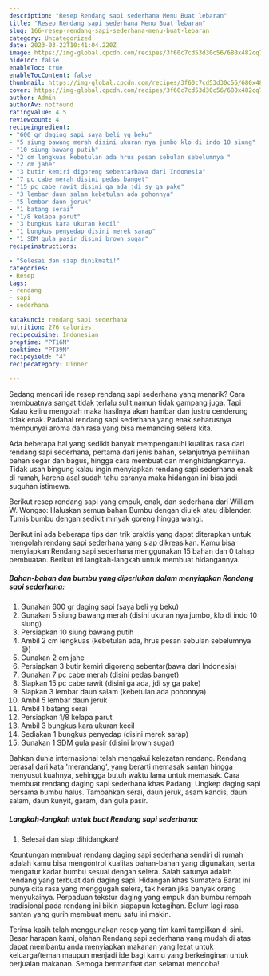 ```yaml
---
description: "Resep Rendang sapi sederhana Menu Buat lebaran"
title: "Resep Rendang sapi sederhana Menu Buat lebaran"
slug: 166-resep-rendang-sapi-sederhana-menu-buat-lebaran
category: Uncategorized
date: 2023-03-22T10:41:04.220Z
image: https://img-global.cpcdn.com/recipes/3f60c7cd53d30c56/680x482cq70/rendang-sapi-sederhana-foto-resep-utama.jpg
hideToc: false
enableToc: true
enableTocContent: false
thumbnail: https://img-global.cpcdn.com/recipes/3f60c7cd53d30c56/680x482cq70/rendang-sapi-sederhana-foto-resep-utama.jpg
cover: https://img-global.cpcdn.com/recipes/3f60c7cd53d30c56/680x482cq70/rendang-sapi-sederhana-foto-resep-utama.jpg
author: Admin
authorAv: notfound
ratingvalue: 4.5
reviewcount: 4
recipeingredient:
- "600 gr daging sapi saya beli yg beku"
- "5 siung bawang merah disini ukuran nya jumbo klo di indo 10 siung"
- "10 siung bawang putih"
- "2 cm lengkuas kebetulan ada hrus pesan sebulan sebelumnya "
- "2 cm jahe"
- "3 butir kemiri digoreng sebentarbawa dari Indonesia"
- "7 pc cabe merah disini pedas banget"
- "15 pc cabe rawit disini ga ada jdi sy ga pake"
- "3 lembar daun salam kebetulan ada pohonnya"
- "5 lembar daun jeruk"
- "1 batang serai"
- "1/8 kelapa parut"
- "3 bungkus kara ukuran kecil"
- "1 bungkus penyedap disini merek sarap"
- "1 SDM gula pasir disini brown sugar"
recipeinstructions:

- "Selesai dan siap dinikmati!"
categories:
- Resep
tags:
- rendang
- sapi
- sederhana

katakunci: rendang sapi sederhana 
nutrition: 276 calories
recipecuisine: Indonesian
preptime: "PT16M"
cooktime: "PT39M"
recipeyield: "4"
recipecategory: Dinner

---
```



Sedang mencari ide resep rendang sapi sederhana yang menarik? Cara membuatnya sangat tidak terlalu sulit namun tidak gampang juga. Tapi Kalau keliru mengolah maka hasilnya akan hambar dan justru cenderung tidak enak. Padahal rendang sapi sederhana yang enak seharusnya mempunyai aroma dan rasa yang bisa memancing selera kita.


Ada beberapa hal yang sedikit banyak mempengaruhi kualitas rasa dari rendang sapi sederhana, pertama dari jenis bahan, selanjutnya pemilihan bahan segar dan bagus, hingga cara membuat dan menghidangkannya. Tidak usah bingung kalau ingin menyiapkan rendang sapi sederhana enak di rumah, karena asal sudah tahu caranya maka hidangan ini bisa jadi suguhan istimewa.

Berikut resep rendang sapi yang empuk, enak, dan sederhana dari William W. Wongso: Haluskan semua bahan Bumbu dengan diulek atau diblender. Tumis bumbu dengan sedikit minyak goreng hingga wangi.


Berikut ini ada beberapa tips dan trik praktis yang dapat diterapkan untuk mengolah rendang sapi sederhana yang siap dikreasikan. Kamu bisa menyiapkan Rendang sapi sederhana menggunakan 15 bahan dan 0 tahap pembuatan. Berikut ini langkah-langkah untuk membuat hidangannya.

<!--inarticleads1-->

##### Bahan-bahan dan bumbu yang diperlukan dalam menyiapkan Rendang sapi sederhana:

1. Gunakan 600 gr daging sapi (saya beli yg beku)
1. Gunakan 5 siung bawang merah (disini ukuran nya jumbo, klo di indo 10 siung)
1. Persiapkan 10 siung bawang putih
1. Ambil 2 cm lengkuas (kebetulan ada, hrus pesan sebulan sebelumnya 😅)
1. Gunakan 2 cm jahe
1. Persiapkan 3 butir kemiri digoreng sebentar(bawa dari Indonesia)
1. Gunakan 7 pc cabe merah (disini pedas banget)
1. Siapkan 15 pc cabe rawit (disini ga ada, jdi sy ga pake)
1. Siapkan 3 lembar daun salam (kebetulan ada pohonnya)
1. Ambil 5 lembar daun jeruk
1. Ambil 1 batang serai
1. Persiapkan 1/8 kelapa parut
1. Ambil 3 bungkus kara ukuran kecil
1. Sediakan 1 bungkus penyedap (disini merek sarap)
1. Gunakan 1 SDM gula pasir (disini brown sugar)


Bahkan dunia internasional telah mengakui kelezatan rendang. Rendang berasal dari kata &#39;merandang&#39;, yang berarti memasak santan hingga menyusut kuahnya, sehingga butuh waktu lama untuk memasak. Cara membuat rendang daging sapi sederhana khas Padang: Ungkep daging sapi bersama bumbu halus. Tambahkan serai, daun jeruk, asam kandis, daun salam, daun kunyit, garam, dan gula pasir. 

<!--inarticleads2-->

##### Langkah-langkah untuk buat Rendang sapi sederhana:


1. Selesai dan siap dihidangkan!

Keuntungan membuat rendang daging sapi sederhana sendiri di rumah adalah kamu bisa mengontrol kualitas bahan-bahan yang digunakan, serta mengatur kadar bumbu sesuai dengan selera. Salah satunya adalah rendang yang terbuat dari daging sapi. Hidangan khas Sumatera Barat ini punya cita rasa yang menggugah selera, tak heran jika banyak orang menyukainya. Perpaduan tekstur daging yang empuk dan bumbu rempah tradisional pada rendang ini bikin siapapun ketagihan. Belum lagi rasa santan yang gurih membuat menu satu ini makin. 

Terima kasih telah menggunakan resep yang tim kami tampilkan di sini. Besar harapan kami, olahan Rendang sapi sederhana yang mudah di atas dapat membantu anda menyiapkan makanan yang lezat untuk keluarga/teman maupun menjadi ide bagi kamu yang berkeinginan untuk berjualan makanan. Semoga bermanfaat dan selamat mencoba!
